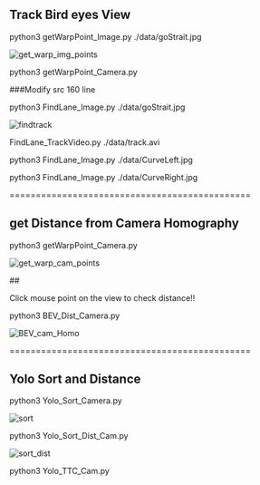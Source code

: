 
## Track Bird eyes View

python3 getWarpPoint_Image.py ./data/goStrait.jpg

![get_warp_img_points](https://github.com/jetsonai/CVSelfDriving_Robot/assets/96120477/a21b13ae-f873-43ba-b045-f471ca371ff7)

python3 getWarpPoint_Camera.py

###Modify src 160 line  

python3 FindLane_Image.py ./data/goStrait.jpg

![findtrack](https://github.com/jetsonai/CVSelfDriving_Robot/assets/96120477/0523bfb8-42fc-4322-b0b9-2f42a15b9fe4)

FindLane_TrackVideo.py ./data/track.avi

python3 FindLane_Image.py ./data/CurveLeft.jpg

python3 FindLane_Image.py ./data/CurveRight.jpg

==============================================

## get Distance from Camera Homography

python3 getWarpPoint_Camera.py

![get_warp_cam_points](https://github.com/jetsonai/CVSelfDriving_Robot/assets/96120477/5ba16f1a-2b2c-454e-9a91-d95060c83a09)

##<Test Distance from Camera Homography>

Click mouse point on the view to check distance!!

python3 BEV_Dist_Camera.py 

![BEV_cam_Homo](https://github.com/jetsonai/CVSelfDriving_Robot/assets/96120477/75cbb550-b001-4133-b583-5f484e3039b7)

==============================================

## Yolo Sort and Distance

python3 Yolo_Sort_Camera.py

![sort](https://github.com/jetsonai/CVSelfDriving_Robot/assets/96120477/5651c7d8-004e-4785-ada0-514ce2425ae6)

python3 Yolo_Sort_Dist_Cam.py

![sort_dist](https://github.com/jetsonai/CVSelfDriving_Robot/assets/96120477/d7126cb2-192d-4045-b7ee-f2a5a1b761f5)


python3 Yolo_TTC_Cam.py


